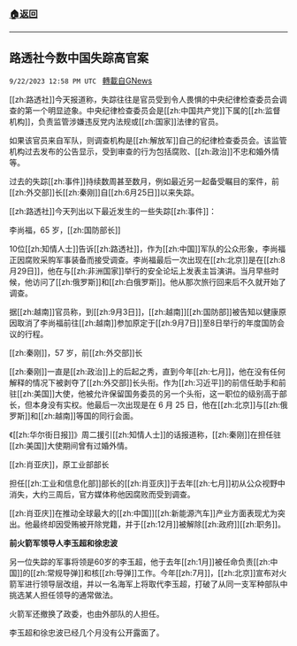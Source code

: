 ###  [:house:返回](README.md)
---


## 路透社今数中国失踪高官案
`9/22/2023 12:58 PM UTC ` [轉載自GNews](https://gnews.org/articles/1726775)

[[zh:路透社]]今天报道称，失踪往往是官员受到令人畏惧的中央纪律检查委员会调查的第一个明显迹象。中央纪律检查委员会是[[zh:中国共产党]]下属的[[zh:监督机构]]，负责监管涉嫌违反党内法规或[[zh:国家]]法律的官员。

如果该官员来自军队，则调查机构是[[zh:解放军]]自己的纪律检查委员会。该监管机构过去发布的公告显示，受到审查的行为包括腐败、[[zh:政治]]不忠和婚外情等。

过去的失踪[[zh:事件]]持续数周甚至数月，例如最近另一起备受瞩目的案件，前[[zh:外交部]]长[[zh:秦刚]]自[[zh:6月25日]]以来失踪。

[[zh:路透社]]今天列出以下最近发生的一些失踪[[zh:事件]]：

李尚福，65 岁，[[zh:国防部长]]

10位[[zh:知情人士]]告诉[[zh:路透社]]，作为[[zh:中国]]军队的公众形象，李尚福正因腐败采购军事装备而接受调查。李尚福最后一次出现在[[zh:北京]]是在[[zh:8月29日]]，他在与[[zh:非洲国家]]举行的安全论坛上发表主旨演讲。当月早些时候，他访问了[[zh:俄罗斯]]和[[zh:白俄罗斯]]。他从那次旅行回来后不久就开始了调查。

据[[zh:越南]]官员称，到[[zh:9月3日]]，[[zh:越南]][[zh:国防部]]被告知以健康原因取消了李尚福前往[[zh:越南]]参加原定于[[zh:9月7日]]至8日举行的年度国防会议的行程。

[[zh:秦刚]]，57 岁，前[[zh:外交部]]长

[[zh:秦刚]]一直是[[zh:政治]]上的后起之秀，直到今年[[zh:七月]]，他在没有任何解释的情况下被剥夺了[[zh:外交部]]长头衔。作为[[zh:习近平]]的前信任助手和前驻[[zh:美国]]大使，他被允许保留国务委员的另一个头衔，这一职位的级别高于部长，但本身没有实权。他最后一次出现是在 6 月 25 日，他在[[zh:北京]]与[[zh:俄罗斯]]和[[zh:越南]]等国的同行会面。

《[[zh:华尔街日报]]》周二援引[[zh:知情人士]]的话报道称，[[zh:秦刚]]在担任驻[[zh:美国]]大使期间曾有过婚外情。

[[zh:肖亚庆]]，原工业部部长

担任[[zh:工业和信息化部]]部长的[[zh:肖亚庆]]于去年[[zh:七月]]初从公众视野中消失，大约三周后，官方媒体称他因腐败而受到调查。

[[zh:肖亚庆]]在推动全球最大的[[zh:中国]][[zh:新能源汽车]]产业方面表现尤为突出。他最终却因受贿被开除党籍，并于[[zh:12月]]被解除[[zh:政府]][[zh:职务]]。

**前火箭军领导人李玉超和徐忠波**

另一位失踪的军事将领是60岁的李玉超，他于去年[[zh:1月]]被任命负责[[zh:中国]]的[[zh:常规导弹]]和核[[zh:导弹]]工作。今年[[zh:7月]]，[[zh:北京]]宣布对火箭军进行领导层改组，并以一名海军上将取代李玉超，打破了从同一支军种部队中挑选某人担任领导的通常做法。

火箭军还撤换了政委，也由外部队的人担任。

李玉超和徐忠波已经几个月没有公开露面了。
